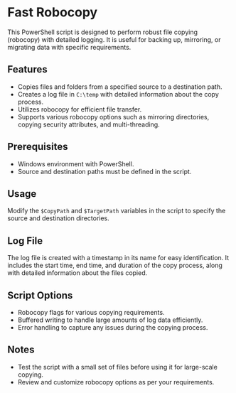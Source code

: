 # Fast Robocopy

This PowerShell script is designed to perform robust file copying (robocopy) with detailed logging. It is useful for backing up, mirroring, or migrating data with specific requirements.

## Features

- Copies files and folders from a specified source to a destination path.
- Creates a log file in `C:\temp` with detailed information about the copy process.
- Utilizes robocopy for efficient file transfer.
- Supports various robocopy options such as mirroring directories, copying security attributes, and multi-threading.

## Prerequisites

- Windows environment with PowerShell.
- Source and destination paths must be defined in the script.

## Usage

Modify the `$CopyPath` and `$TargetPath` variables in the script to specify the source and destination directories.

## Log File

The log file is created with a timestamp in its name for easy identification. It includes the start time, end time, and duration of the copy process, along with detailed information about the files copied.

## Script Options

- Robocopy flags for various copying requirements.
- Buffered writing to handle large amounts of log data efficiently.
- Error handling to capture any issues during the copying process.

## Notes

- Test the script with a small set of files before using it for large-scale copying.
- Review and customize robocopy options as per your requirements.
